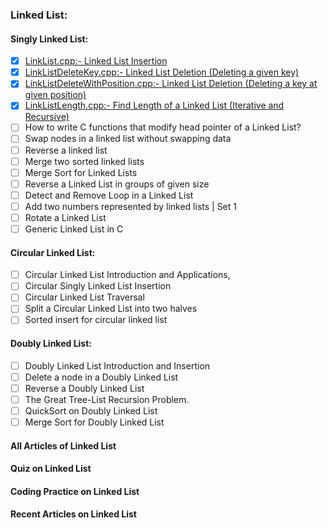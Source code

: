 ### Linked List:

#### Singly Linked List:
 
 - [x]  [LinkList.cpp:- Linked List Insertion](https://www.geeksforgeeks.org/linked-list-set-2-inserting-a-node/)
 - [x]  [LinkListDeleteKey.cpp:- Linked List Deletion (Deleting a given key)](https://www.geeksforgeeks.org/linked-list-set-3-deleting-node/)
 - [x]  [LinkListDeleteWithPosition.cpp:- Linked List Deletion (Deleting a key at given position)](https://www.geeksforgeeks.org/delete-a-linked-list-node-at-a-given-position/)
 - [x]  [LinkListLength.cpp:- Find Length of a Linked List (Iterative and Recursive)](https://www.geeksforgeeks.org/find-length-of-a-linked-list-iterative-and-recursive/)
 - [ ]  How to write C functions that modify head pointer of a Linked List?
 - [ ]  Swap nodes in a linked list without swapping data
 - [ ]  Reverse a linked list
 - [ ]  Merge two sorted linked lists
 - [ ]  Merge Sort for Linked Lists
 - [ ]  Reverse a Linked List in groups of given size
 - [ ]  Detect and Remove Loop in a Linked List
 - [ ]  Add two numbers represented by linked lists | Set 1
 - [ ]  Rotate a Linked List
 - [ ]  Generic Linked List in C

#### Circular Linked List:

 - [ ]  Circular Linked List Introduction and Applications,
 - [ ]  Circular Singly Linked List Insertion
 - [ ]  Circular Linked List Traversal
 - [ ]  Split a Circular Linked List into two halves
 - [ ]  Sorted insert for circular linked list

#### Doubly Linked List:
 - [ ] Doubly Linked List Introduction and Insertion
 - [ ] Delete a node in a Doubly Linked List
 - [ ] Reverse a Doubly Linked List
 - [ ] The Great Tree-List Recursion Problem.
 - [ ] QuickSort on Doubly Linked List
 - [ ] Merge Sort for Doubly Linked List

#### All Articles of Linked List
#### Quiz on Linked List
#### Coding Practice on Linked List
#### Recent Articles on Linked List
